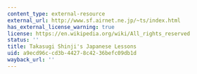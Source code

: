 ```yaml
---
content_type: external-resource
external_url: http://www.sf.airnet.ne.jp/~ts/index.html
has_external_license_warning: true
license: https://en.wikipedia.org/wiki/All_rights_reserved
status: ''
title: Takasugi Shinji's Japanese Lessons
uid: a9ecd96c-cd3b-4427-8c42-36befc09db1d
wayback_url: ''
---
```

